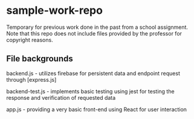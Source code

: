 # sample-work-repo
Temporary for previous work done in the past from a school assignment. Note that this repo does not include files provided by the professor for copyright reasons.

## File backgrounds
backend.js - utilizes firebase for persistent data and endpoint request through [express.js]

backend-test.js - implements basic testing using jest for testing the response and verification of requested data

app.js - providing a very basic front-end using React for user interaction
